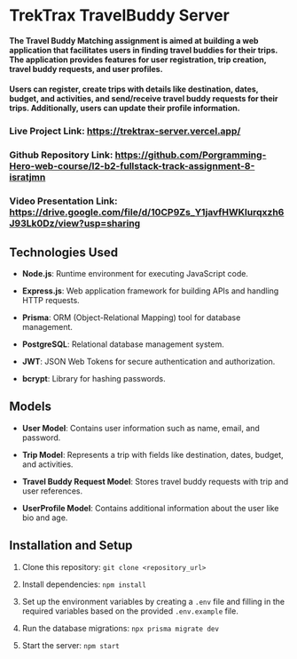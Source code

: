 # TrekTrax TravelBuddy Server

#### The Travel Buddy Matching assignment is aimed at building a web application that facilitates users in finding travel buddies for their trips. The application provides features for user registration, trip creation, travel buddy requests, and user profiles.

#### Users can register, create trips with details like destination, dates, budget, and activities, and send/receive travel buddy requests for their trips. Additionally, users can update their profile information.

### Live Project Link: https://trektrax-server.vercel.app/

### Github Repository Link: https://github.com/Porgramming-Hero-web-course/l2-b2-fullstack-track-assignment-8-isratjmn

### Video Presentation Link: https://drive.google.com/file/d/10CP9Zs_Y1javfHWKlurqxzh6J93Lk0Dz/view?usp=sharing

## Technologies Used

- **Node.js**: Runtime environment for executing JavaScript code.

- **Express.js**: Web application framework for building APIs and handling HTTP requests.

- **Prisma**: ORM (Object-Relational Mapping) tool for database management.

- **PostgreSQL**: Relational database management system.

- **JWT**: JSON Web Tokens for secure authentication and authorization.

- **bcrypt**: Library for hashing passwords.

## Models

- **User Model**: Contains user information such as name, email, and password.

- **Trip Model**: Represents a trip with fields like destination, dates, budget, and activities.

- **Travel Buddy Request Model**: Stores travel buddy requests with trip and user references.
- **UserProfile Model**: Contains additional information about the user like bio and age.

## Installation and Setup

1. Clone this repository: `git clone <repository_url>`

2. Install dependencies: `npm install`

3. Set up the environment variables by creating a `.env` file and filling in the required variables based on the provided `.env.example` file.

4. Run the database migrations: `npx prisma migrate dev`

5. Start the server: `npm start`
